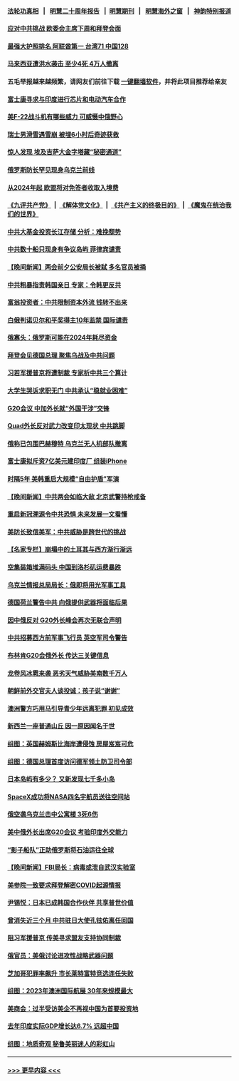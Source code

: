 #### [法轮功真相](https://github.com/gfw-breaker/truth/blob/master/README.md?t=0) &nbsp;&nbsp;|&nbsp;&nbsp; [明慧二十周年报告](https://github.com/gfw-breaker/mh-reports/blob/master/README.md?t=0) &nbsp;&nbsp;|&nbsp;&nbsp;[明慧期刊](https://github.com/gfw-breaker/mh-qikan) &nbsp;&nbsp;|&nbsp;&nbsp; [明慧海外之窗](https://github.com/gfw-breaker/mh-news/blob/master/README.md?t=0) &nbsp;&nbsp;|&nbsp;&nbsp; [神韵特别报道](https://github.com/gfw-breaker/mh-news/blob/master/shenyun.md?t=0)
#### [应对中共挑战 欧委会主席下周和拜登会面](../pages/nsc418/n13943208.md?t=03050943) 
#### [最强大护照排名 阿联酋第一 台湾71 中国128](../pages/nsc418/n13943153.md?t=03050943) 
#### [马来西亚遭洪水袭击 至少4死 4万人撤离](../pages/nsc418/n13943164.md?t=03050943) 
#### 五毛举报越来越频繁，请网友们前往下载 [一键翻墙软件](https://github.com/gfw-breaker/ssr-accounts)，并将此项目推荐给亲友
#### [富士康寻求与印度进行芯片和电动汽车合作](../pages/nsc418/n13943154.md?t=03050943) 
#### [美F-22战斗机有哪些威力 可威慑中俄野心](../pages/nsc418/n13943123.md?t=03050943) 
#### [瑞士男滑雪遇雪崩 被埋6小时后奇迹获救](../pages/nsc418/n13942859.md?t=03050943) 
#### [惊人发现 埃及吉萨大金字塔藏“秘密通道”](../pages/nsc418/n13942833.md?t=03050943) 
#### [俄罗斯防长罕见现身乌克兰前线](../pages/nsc418/n13943092.md?t=03050943) 
#### [从2024年起 欧盟将对免签者收取入境费](../pages/nsc418/n13943082.md?t=03050943) 
#### [《九评共产党》](https://github.com/begood0513/9ping.md/blob/master/README.md) &nbsp;|&nbsp; [《解体党文化》](../../../../jtdwh.md/blob/master/README.md)  &nbsp;|&nbsp; [《共产主义的终极目的》](../../../../gczydzjmd.md/blob/master/README.md) &nbsp;|&nbsp; [《魔鬼在统治我们的世界》](../../../../mgztzwmdsj.md/blob/master/README.md) 
#### [中共大基金投资长江存储 分析：难挽颓势](../pages/nsc418/n13942945.md?t=03050943) 
#### [中共数十船只现身有争议岛屿 菲律宾谴责](../pages/nsc418/n13943042.md?t=03050943) 
#### [【晚间新闻】两会前夕公安局长被弑 多名官员被捅](../pages/nsc418/n13942954.md?t=03050943) 
#### [中共粗暴指责韩国亲日 专家：令韩更反共](../pages/nsc418/n13942885.md?t=03050943) 
#### [富翁投资者：中共限制资本外流 钱转不出来](../pages/nsc418/n13942831.md?t=03050943) 
#### [白俄判诺贝尔和平奖得主10年监禁 国际谴责](../pages/nsc418/n13942806.md?t=03050943) 
#### [俄寡头：俄罗斯可能在2024年耗尽资金](../pages/nsc418/n13942712.md?t=03050943) 
#### [拜登会见德国总理 聚焦乌战及中共问题](../pages/nsc418/n13942613.md?t=03050943) 
#### [习若军援普京将遭制裁 专家析中共三个算计](../pages/nsc418/n13941775.md?t=03050943) 
#### [大学生哭诉求职无门 中共承认“稳就业困难”](../pages/nsc418/n13942260.md?t=03050943) 
#### [G20会议 中加外长就“外国干涉”交锋](../pages/nsc418/n13942524.md?t=03050943) 
#### [Quad外长反对武力改变印太现状 中共跳脚](../pages/nsc418/n13942426.md?t=03050943) 
#### [俄称已包围巴赫穆特 乌克兰无人机部队撤离](../pages/nsc418/n13942287.md?t=03050943) 
#### [富士康拟斥资7亿美元建印度厂 组装iPhone](../pages/nsc418/n13942138.md?t=03050943) 
#### [时隔5年 美韩重启大规模“自由护盾”军演](../pages/nsc418/n13942238.md?t=03050943) 
#### [【晚间新闻】中共两会如临大敌 北京武警持枪戒备](../pages/nsc418/n13942250.md?t=03050943) 
#### [重启新冠溯源令中共恐惧 未来发展一文看懂](../pages/nsc418/n13941816.md?t=03050943) 
#### [美防长致信美军：中共威胁是跨世代的挑战](../pages/nsc418/n13941972.md?t=03050943) 
#### [【名家专栏】崩塌中的土耳其与西方渐行渐远](../pages/nsc418/n13941603.md?t=03050943) 
#### [空集装箱堆满码头 中国到洛杉矶运费暴跌](../pages/nsc418/n13941766.md?t=03050943) 
#### [乌克兰情报总局局长：俄即将用光军事工具](../pages/nsc418/n13941772.md?t=03050943) 
#### [德国荷兰警告中共 向俄提供武器将面临后果](../pages/nsc418/n13941712.md?t=03050943) 
#### [因中俄反对 G20外长峰会再次无联合声明](../pages/nsc418/n13941726.md?t=03050943) 
#### [中共招募西方前军事飞行员 英空军司令警告](../pages/nsc418/n13941594.md?t=03050943) 
#### [布林肯G20会俄外长 传达三关键信息](../pages/nsc418/n13941678.md?t=03050943) 
#### [龙卷风冰雹来袭 恶劣天气威胁美南数千万人](../pages/nsc418/n13941595.md?t=03050943) 
#### [朝鲜前外交官夫人谈投诚：孩子说“谢谢”](../pages/nsc418/n13941662.md?t=03050943) 
#### [澳洲警方巧用马引导青少年远离犯罪 初见成效](../pages/nsc418/n13941356.md?t=03050943) 
#### [新西兰一座普通山丘 因一原因闻名于世](../pages/nsc418/n13941383.md?t=03050943) 
#### [组图：英国赫姆斯比海岸遭侵蚀 房屋岌岌可危](../pages/nsc418/n13941529.md?t=03050943) 
#### [组图：德国总理首度访问德军领土防卫司令部](../pages/nsc418/n13941433.md?t=03050943) 
#### [日本岛屿有多少？ 又新发现七千多小岛](../pages/nsc418/n13941489.md?t=03050943) 
#### [SpaceX成功将NASA四名宇航员送往空间站](../pages/nsc418/n13941501.md?t=03050943) 
#### [俄空袭乌克兰击中公寓楼 3死6伤](../pages/nsc418/n13941422.md?t=03050943) 
#### [美中俄外长出席G20会议 考验印度外交能力](../pages/nsc418/n13941393.md?t=03050943) 
#### [“影子船队”正助俄罗斯将石油运往全球](../pages/nsc418/n13941258.md?t=03050943) 
#### [【晚间新闻】FBI局长：病毒或泄自武汉实验室](../pages/nsc418/n13941348.md?t=03050943) 
#### [美参院一致要求拜登解密COVID起源情报](../pages/nsc418/n13941341.md?t=03050943) 
#### [尹锡悦：日本已成韩国合作伙伴 共享普世价值](../pages/nsc418/n13941138.md?t=03050943) 
#### [曾消失近三个月 中共驻日大使孔铉佑离任回国](../pages/nsc418/n13941226.md?t=03050943) 
#### [阻习军援普京 传美寻求盟友支持协同制裁](../pages/nsc418/n13940971.md?t=03050943) 
#### [俄官员：美俄讨论进攻性战略武器问题](../pages/nsc418/n13940914.md?t=03050943) 
#### [芝加哥犯罪率飙升 市长莱特富特竞选连任失败](../pages/nsc418/n13940883.md?t=03050943) 
#### [组图：2023年澳洲国际航展 30年来规模最大](../pages/nsc418/n13940684.md?t=03050943) 
#### [美商会：过半受访美企不再视中国为首要投资地](../pages/nsc418/n13940578.md?t=03050943) 
#### [去年印度实际GDP增长达6.7% 远超中国](../pages/nsc418/n13940740.md?t=03050943) 
#### [组图：地质奇观 秘鲁美丽迷人的彩虹山](../pages/nsc418/n13939920.md?t=03050943) 

----
#### [ >>> 更早内容 <<< ](../indexes/nsc418-earlier.md)
